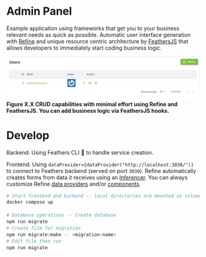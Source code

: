 # Admin Panel

Example application using frameworks that get you to your business relevant needs as quick as possible. Automatic user interface generation with [Refine](https://refine.dev/docs/getting-started/quickstart/) and unique resource centric architecture by [FeathersJS](https://feathersjs.com/guides/basics/generator.html) that allows developers to immediately start coding business logic.

![](assets/refine.png)
**Figure X.X CRUD capabilities with minimal effort using Refine and FeathersJS. You can add business logic via FeathersJS hooks.**
# Develop

Backend:
Using Feathers CLI 🎉 to handle service creation.

Frontend:
Using `dataProvider={dataProvider("http://localhost:3030/")}` to connect to Feathers backend (served on port `3030`). Refine automatically creates forms from data it receives using an [Inferencer](https://refine.dev/docs/packages/documentation/inferencer/). You can always customize Refine [data providers](https://refine.dev/docs/tutorial/understanding-dataprovider/index/) and/or [components](https://refine.dev/docs/tutorial/adding-crud-pages/mui/index/).


```bash
# Start frontend and backend -- local directories are mounted as volumes
docker compose up

# Database operations -- Create database
npm run migrate
# Create file for migration
npm run migrate:make -- <migration-name>
# Edit file then run
npm run migrate
```
